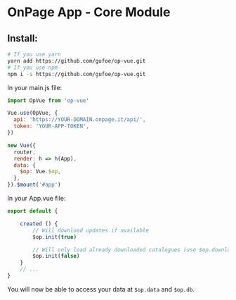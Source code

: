 # OnPage App - Core Module


## Install:
```bash
# If you use yarn
yarn add https://github.com/gufoe/op-vue.git
# If you use npm
npm i -s https://github.com/gufoe/op-vue.git
```

In your main.js file:
```js
import OpVue from 'op-vue'

Vue.use(OpVue, {
  api: 'https://YOUR-DOMAIN.onpage.it/api/',
  token: 'YOUR-APP-TOKEN',
})

new Vue({
  router,
  render: h => h(App),
  data: {
    $op: Vue.$op,
  },
}).$mount('#app')
```

In your App.vue file:
```js
export default {

    created () {
        // Will download updates if available
        $op.init(true)

        // Will only load already downloaded catalogues (use $op.downloadData() before)
        $op.init(false)
    }
    // ...
}
```

You will now be able to access your data at `$op.data` and `$op.db`.
